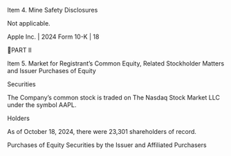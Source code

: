 Item 4.  Mine Safety Disclosures

Not applicable.

Apple Inc. | 2024 Form 10-K | 18

PART II

Item 5.  Market for Registrant’s Common Equity, Related Stockholder Matters and Issuer Purchases of Equity

Securities

The Company’s common stock is traded on The Nasdaq Stock Market LLC under the symbol AAPL.

Holders

As of October 18, 2024, there were 23,301 shareholders of record.

Purchases of Equity Securities by the Issuer and Affiliated Purchasers